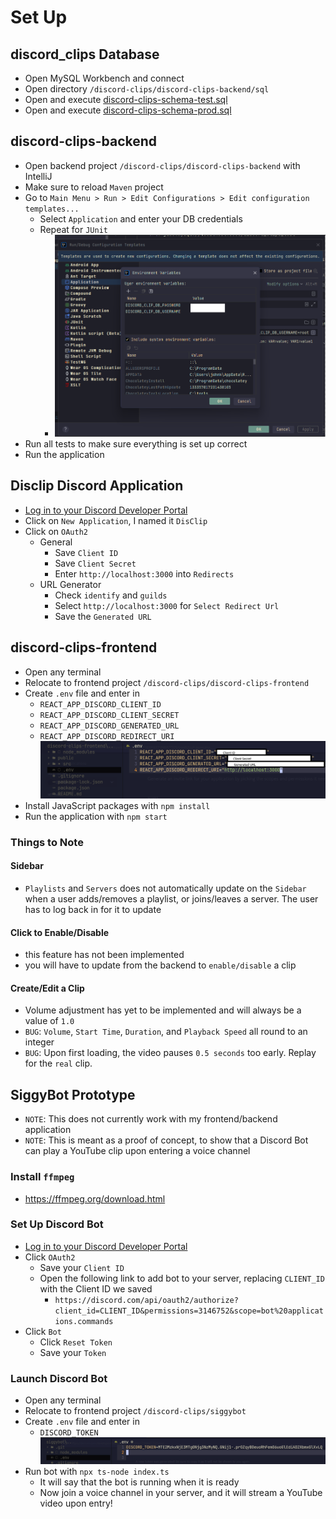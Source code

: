 # Set Up

## discord_clips Database
- Open MySQL Workbench and connect
- Open directory `/discord-clips/discord-clips-backend/sql`
- Open and execute [discord-clips-schema-test.sql](../discord-clips-backend/sql/discord-clips-schema-test.sql)
- Open and execute [discord-clips-schema-prod.sql](../discord-clips-backend/sql/discord-clips-schema-prod.sql)

## discord-clips-backend
- Open backend project `/discord-clips/discord-clips-backend` with IntelliJ
- Make sure to reload `Maven` project
- Go to `Main Menu > Run > Edit Configurations > Edit configuration templates...`
    - Select `Application` and enter your DB credentials
    - Repeat for `JUnit`
        - ![Alt text](./imgs/backend-env-var.png)
- Run all tests to make sure everything is set up correct
- Run the application

## Disclip Discord Application
- [Log in to your Discord Developer Portal](https://discord.com/developers/applications)
- Click on `New Application`, I named it `DisClip`
- Click on `OAuth2`
    - General
	    - Save `Client ID`
	    - Save `Client Secret`
	    - Enter `http://localhost:3000` into `Redirects`
    - URL Generator
        - Check `identify` and `guilds`
        - Select `http://localhost:3000` for `Select Redirect Url`
        - Save the `Generated URL`

## discord-clips-frontend
- Open any terminal
- Relocate to frontend project `/discord-clips/discord-clips-frontend`
- Create `.env` file and enter in 
    - `REACT_APP_DISCORD_CLIENT_ID`
    - `REACT_APP_DISCORD_CLIENT_SECRET`
    - `REACT_APP_DISCORD_GENERATED_URL`
    - `REACT_APP_DISCORD_REDIRECT_URI`
    ![Frontend Environment Variables](./imgs/frontend-env-var.png)
- Install JavaScript packages with `npm install`
- Run the application with `npm start`

### Things to Note

#### Sidebar
- `Playlists` and `Servers` does not automatically update on the `Sidebar` when a user adds/removes a playlist, or joins/leaves a server. The user has to log back in for it to update

#### Click to Enable/Disable
- this feature has not been implemented
- you will have to update from the backend to `enable/disable` a clip

#### Create/Edit a Clip
- Volume adjustment has yet to be implemented and will always be a value of `1.0`
- `BUG`: `Volume`, `Start Time`, `Duration`, and `Playback Speed` all round to an integer
- `BUG`: Upon first loading, the video pauses `0.5 seconds` too early. Replay for the `real` clip.

## SiggyBot Prototype
- `NOTE`: This does not currently work with my frontend/backend application
- `NOTE`: This is meant as a proof of concept, to show that a Discord Bot can play a YouTube clip upon entering a voice channel

### Install `ffmpeg`
- https://ffmpeg.org/download.html

### Set Up Discord Bot
- [Log in to your Discord Developer Portal](https://discord.com/developers/applications)
- Click `OAuth2`
    - Save your `Client ID`
    - Open the following link to add bot to your server, replacing `CLIENT_ID` with the Client ID we saved
        - `https://discord.com/api/oauth2/authorize?client_id=CLIENT_ID&permissions=3146752&scope=bot%20applications.commands`
- Click `Bot`
    - Click `Reset Token`
    - Save your `Token`

### Launch Discord Bot
- Open any terminal
- Relocate to frontend project `/discord-clips/siggybot`
- Create `.env` file and enter in 
    - `DISCORD_TOKEN`
    ![SiggyBot Environment Variable](./imgs/siggybot-env-var.png)
- Run bot with `npx ts-node index.ts`
    - It will say that the bot is running when it is ready
    - Now join a voice channel in your server, and it will stream a YouTube video upon entry!